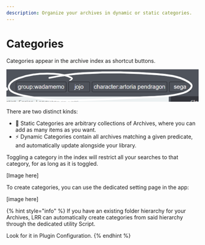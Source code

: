 ```yaml
---
description: Organize your archives in dynamic or static categories.
---
```


# Categories

Categories appear in the archive index as shortcut buttons.  

![Example categories](../.gitbook/assets/favtags.jpg)

 There are two distinct kinds:

*  📁 Static Categories are arbitrary collections of Archives, where you can add as many items as you want.
*  ⚡ Dynamic Categories contain all archives matching a given predicate, and automatically update alongside your library.

Toggling a category in the index will restrict all your searches to that category, for as long as it is toggled.

\[Image here\]

To create categories, you can use the dedicated setting page in the app:

\[image here\]

{% hint style="info" %}
If you have an existing folder hierarchy for your Archives, LRR can automatically create categories from said hierarchy through the dedicated utility Script. 

Look for it in Plugin Configuration.
{% endhint %}



